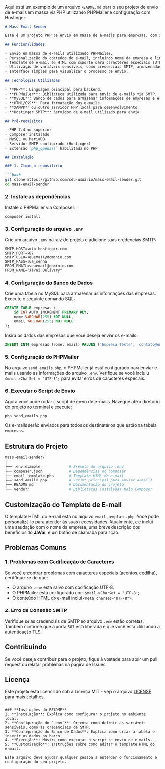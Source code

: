 Aqui está um exemplo de um arquivo `README.md` para o seu projeto de envio de e-mails em massa via PHP utilizando PHPMailer e configuração com Hostinger:

```md
# Mass Email Sender

Este é um projeto PHP de envio em massa de e-mails para empresas, com integração ao servidor SMTP da Hostinger e o uso da biblioteca PHPMailer. Ele permite o envio de e-mails personalizados, extraindo dados como nome e e-mail do banco de dados MySQL e enviando-os com o conteúdo formatado em HTML.

## Funcionalidades

- Envio em massa de e-mails utilizando PHPMailer.
- Personalização do conteúdo do e-mail, incluindo nome da empresa e link de chamada para ação.
- Template de e-mail em HTML com suporte para caracteres especiais (UTF-8).
- Utilização de variáveis sensíveis, como credenciais SMTP, armazenadas em um arquivo `.env` para segurança.
- Interface simples para visualizar o processo de envio.

## Tecnologias Utilizadas

- **PHP**: Linguagem principal para backend.
- **PHPMailer**: Biblioteca utilizada para envio de e-mails via SMTP.
- **MySQL**: Banco de dados para armazenar informações de empresas e e-mails.
- **HTML/CSS**: Para formatação dos e-mails.
- **XAMPP** ou outro servidor PHP local para desenvolvimento.
- **Hostinger SMTP**: Servidor de e-mail utilizado para envio.

## Pré-requisitos

- PHP 7.4 ou superior
- Composer instalado
- MySQL ou MariaDB
- Servidor SMTP configurado (Hostinger)
- Extensão `php_openssl` habilitada no PHP

## Instalação

### 1. Clone o repositório

```bash
git clone https://github.com/seu-usuario/mass-email-sender.git
cd mass-email-sender
```

### 2. Instale as dependências

Instale o PHPMailer via Composer:

```bash
composer install
```

### 3. Configuração do arquivo `.env`

Crie um arquivo `.env` na raiz do projeto e adicione suas credenciais SMTP:

```env
SMTP_HOST=smtp.hostinger.com
SMTP_PORT=587
SMTP_USER=seuemail@dominio.com
SMTP_PASS=sua_senha
FROM_EMAIL=seuemail@dominio.com
FROM_NAME="JáVai Delivery"
```

### 4. Configuração do Banco de Dados

Crie uma tabela no MySQL para armazenar as informações das empresas. Execute o seguinte comando SQL:

```sql
CREATE TABLE empresas (
    id INT AUTO_INCREMENT PRIMARY KEY,
    nome VARCHAR(255) NOT NULL,
    email VARCHAR(255) NOT NULL
);
```

Insira os dados das empresas que você deseja enviar os e-mails:

```sql
INSERT INTO empresas (nome, email) VALUES ('Empresa Teste', 'contato@empresa.com');
```

### 5. Configuração do PHPMailer

No arquivo `send_emails.php`, o PHPMailer já está configurado para enviar e-mails usando as informações do arquivo `.env`. Verifique se você incluiu `$mail->CharSet = 'UTF-8';` para evitar erros de caracteres especiais.

### 6. Executar o Script de Envio

Agora você pode rodar o script de envio de e-mails. Navegue até o diretório do projeto no terminal e execute:

```bash
php send_emails.php
```

Os e-mails serão enviados para todos os destinatários que estão na tabela `empresas`.

## Estrutura do Projeto

```bash
mass-email-sender/
│
├── .env.example             # Exemplo do arquivo .env
├── composer.json            # Dependências do Composer
├── email_template.php       # Template HTML do e-mail
├── send_emails.php          # Script principal para enviar e-mails
├── README.md                # Documentação do projeto
└── vendor/                  # Bibliotecas instaladas pelo Composer
```

## Customização do Template de E-mail

O template HTML do e-mail está no arquivo `email_template.php`. Você pode personalizá-lo para atender às suas necessidades. Atualmente, ele inclui uma saudação com o nome da empresa, uma breve descrição dos benefícios do **JáVai**, e um botão de chamada para ação.

## Problemas Comuns

### 1. Problemas com Codificação de Caracteres

Se você encontrar problemas com caracteres especiais (acentos, cedilha), certifique-se de que:
- O arquivo `.env` está salvo com codificação UTF-8.
- O PHPMailer está configurado com `$mail->CharSet = 'UTF-8';`.
- O conteúdo HTML do e-mail inclui `<meta charset="UTF-8">`.

### 2. Erro de Conexão SMTP

Verifique se as credenciais de SMTP no arquivo `.env` estão corretas. Também confirme que a porta `587` está liberada e que você está utilizando a autenticação TLS.

## Contribuindo

Se você deseja contribuir para o projeto, fique à vontade para abrir um pull request ou relatar problemas na página de Issues.

## Licença

Este projeto está licenciado sob a Licença MIT - veja o arquivo [LICENSE](LICENSE) para mais detalhes.
```

### **Instruções do README**
1. **Instalação**: Explica como configurar o projeto no ambiente local.
2. **Configuração do `.env`**: Orienta como definir as variáveis sensíveis, como as credenciais de SMTP.
3. **Configuração do Banco de Dados**: Explica como criar a tabela e inserir os dados no banco.
4. **Execução**: Mostra como executar o script de envio de e-mails.
5. **Customização**: Instruções sobre como editar o template HTML do e-mail.

Este arquivo deve ajudar qualquer pessoa a entender o funcionamento e configuração do seu projeto.